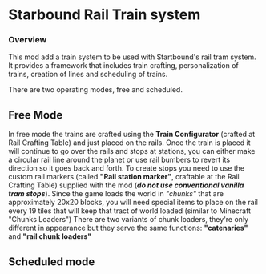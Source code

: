 Starbound Rail Train system
===========================

### Overview

This mod add a train system to be used with Startbound's rail tram system.
It provides a framework that includes train crafting, personalization of trains, creation of lines and scheduling of trains.

There are two operating modes, free and scheduled.

## Free Mode

In free mode the trains are crafted using the **Train Configurator** (crafted at Rail Crafting Table) and just placed on the rails.
Once the train is placed it will continue to go over the rails and stops at stations, you can either make a circular rail line around the planet or use rail bumbers to revert its direction so it goes back and forth.
To create stops you need to use the custom rail markers (called **"Rail station marker"**, craftable at the Rail Crafting Table) supplied with the mod (**_do not use conventional vanilla tram stops_**).
Since the game loads the world in *"chunks"* that are approximately 20x20 blocks, you will need special items to place on the rail every 19 tiles that will keep that tract of world loaded (similar to Minecraft "Chunks Loaders")
There are two variants of chunk loaders, they're only different in appearance but they serve the same functions: **"catenaries"** and **"rail chunk loaders"**

## Scheduled mode
